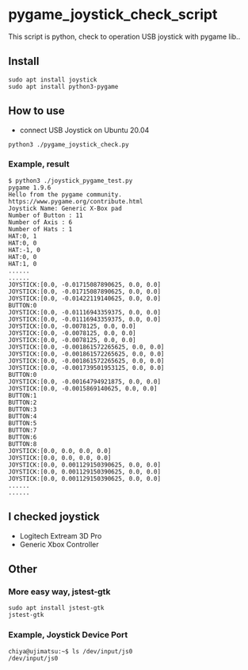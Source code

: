 # pygame_joystick_check_script
This script is python, check to operation USB joystick with pygame lib..

## Install
```
sudo apt install joystick
sudo apt install python3-pygame
```

## How to use
- connect USB Joystick on Ubuntu 20.04

```
python3 ./pygame_joystick_check.py
```

### Example, result
```
$ python3 ./joystick_pygame_test.py 
pygame 1.9.6
Hello from the pygame community. https://www.pygame.org/contribute.html
Joystick Name: Generic X-Box pad
Number of Button : 11
Number of Axis : 6
Number of Hats : 1
HAT:0, 1
HAT:0, 0
HAT:-1, 0
HAT:0, 0
HAT:1, 0
......
......
JOYSTICK:[0.0, -0.01715087890625, 0.0, 0.0]
JOYSTICK:[0.0, -0.01715087890625, 0.0, 0.0]
JOYSTICK:[0.0, -0.01422119140625, 0.0, 0.0]
BUTTON:0
JOYSTICK:[0.0, -0.01116943359375, 0.0, 0.0]
JOYSTICK:[0.0, -0.01116943359375, 0.0, 0.0]
JOYSTICK:[0.0, -0.0078125, 0.0, 0.0]
JOYSTICK:[0.0, -0.0078125, 0.0, 0.0]
JOYSTICK:[0.0, -0.0078125, 0.0, 0.0]
JOYSTICK:[0.0, -0.001861572265625, 0.0, 0.0]
JOYSTICK:[0.0, -0.001861572265625, 0.0, 0.0]
JOYSTICK:[0.0, -0.001861572265625, 0.0, 0.0]
JOYSTICK:[0.0, -0.001739501953125, 0.0, 0.0]
BUTTON:0
JOYSTICK:[0.0, -0.00164794921875, 0.0, 0.0]
JOYSTICK:[0.0, -0.0015869140625, 0.0, 0.0]
BUTTON:1
BUTTON:2
BUTTON:3
BUTTON:4
BUTTON:5
BUTTON:7
BUTTON:6
BUTTON:8
JOYSTICK:[0.0, 0.0, 0.0, 0.0]
JOYSTICK:[0.0, 0.0, 0.0, 0.0]
JOYSTICK:[0.0, 0.001129150390625, 0.0, 0.0]
JOYSTICK:[0.0, 0.001129150390625, 0.0, 0.0]
JOYSTICK:[0.0, 0.001129150390625, 0.0, 0.0]
......
......
```

## I checked joystick
- Logitech Extream 3D Pro
- Generic Xbox Controller

## Other

### More easy way, jstest-gtk
```
sudo apt install jstest-gtk
jstest-gtk
```

### Example, Joystick Device Port
```
chiya@ujimatsu:~$ ls /dev/input/js0
/dev/input/js0
```

